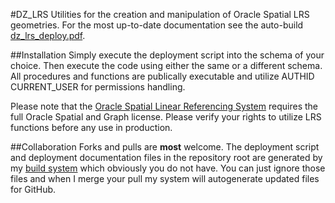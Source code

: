 #DZ_LRS
Utilities for the creation and manipulation of Oracle Spatial LRS geometries.
For the most up-to-date documentation see the auto-build  [dz_lrs_deploy.pdf](https://github.com/pauldzy/DZ_LRS/blob/master/dz_lrs_deploy.pdf).

##Installation
Simply execute the deployment script into the schema of your choice.  Then execute the code using either the same or a different schema.  All procedures and functions are publically executable and utilize AUTHID CURRENT_USER for permissions handling.

Please note that the [Oracle Spatial Linear Referencing System](https://docs.oracle.com/database/121/SPATL/sdo_lrs_concepts.htm#SPATL060) requires the full Oracle Spatial and Graph license.  Please verify your rights to utilize LRS functions before any use in production.

##Collaboration
Forks and pulls are **most** welcome.  The deployment script and deployment documentation files in the repository root are generated by my [build system](https://github.com/pauldzy/Speculative_PLSQL_CI) which obviously you do not have.  You can just ignore those files and when I merge your pull my system will autogenerate updated files for GitHub.
